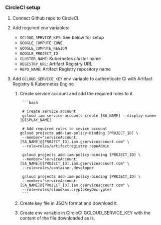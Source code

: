 ### CircleCI setup

1.  Connect Github repo to CircleCI.

2.  Add required env variables:

    - `GCLOUD_SERVICE_KEY`: See below for setup
    - `GOOGLE_COMPUTE_ZONE`
    - `GOOGLE_COMPUTE_REGION`
    - `GOOGLE_PROJECT_ID`
    - `CLUSTER_NAME`: Kubernetes cluster name
    - `REGISTRY_URL`: Artifact Registry URL
    - `REPO_NAME`: Artifact Registry repository name

3.  Add `GCLOUD_SERVICE_KEY` env variable to authenticate CI with Artifact Registry & Kubernetes Engine

    1.  Create service account and add the required roles to it.

             ```bash

             # Create service account
             gcloud iam service-accounts create [SA_NAME] --display-name=[DISPLAY_NAME]

             # Add required roles to sevice account
            gcloud projects add-iam-policy-binding [PROJECT_ID] \
             --member="serviceAccount:[SA_NAME]@[PROJECT_ID].iam.gserviceaccount.com" \
             --role=roles/artifactregistry.repoAdmin

             gcloud projects add-iam-policy-binding [PROJECT_ID] \
             --member="serviceAccount:[SA_NAME]@[PROJECT_ID].iam.gserviceaccount.com" \
             --role=roles/container.developer

             gcloud projects add-iam-policy-binding [PROJECT_ID] \
             --member="serviceAccount:[SA_NAME]@[PROJECT_ID].iam.gserviceaccount.com" \
             --role=roles/cloudkms.cryptoKeyDecrypter
             ```

    2.  Create key file in JSON format and download it.

    3.  Create env variable in CircleCI GCLOUD_SERVICE_KEY with the content of the file downloaded as is.
